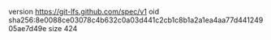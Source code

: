 version https://git-lfs.github.com/spec/v1
oid sha256:8e0088ce03078c4b632c0a03d441c2cb1c8b1a2a1ea4aa77d44124905ae7d49e
size 424

